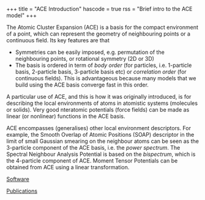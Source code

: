 +++
title = "ACE Introduction"
hascode = true
rss = "Brief intro to the ACE model"
+++
<!-- @def tags = ["syntax", "code"] -->
<!-- ### Introduction  -->

The Atomic Cluster Expansion (ACE) is a basis for the compact environment of a point, which can represent the geometry of neighbouring points or a continuous field. Its key features are that
- Symmetries can be easily imposed, e.g. permutation of the neighbouring points, or rotational symmetry (2D or 3D)
- The basis is ordered in term of _body order_ (for particles, i.e. 1-particle basis, 2-particle basis, 3-particle basis etc) or _correlation order_ (for continuous fields). This is advantageous because many models that we build using the ACE basis converge fast in this order. 

A particular use of ACE, and this is how it was originally introduced, is for describing the local environments of atoms in atomistic systems (molecules or solids). Very good nteratomic potentials (force fields) can be made as linear (or nonlinear) functions in the ACE basis. 

ACE encompasses (generalises) other local environment descriptors. For example, the Smooth Overlap of Atomic Positions (SOAP) descriptor in the limit of small Gaussian smearing on the neighbour atoms can be seen as the 3-particle component of the ACE basis, i.e. the _power spectrum_. The Spectral Neighbour Analysis Potential is based on the _bispectrum_, which is the 4-particle component of ACE. Moment Tensor Potentials can be obtained from ACE using a linear transformation. 

[Software](../software/)

[Publications](../publications/)